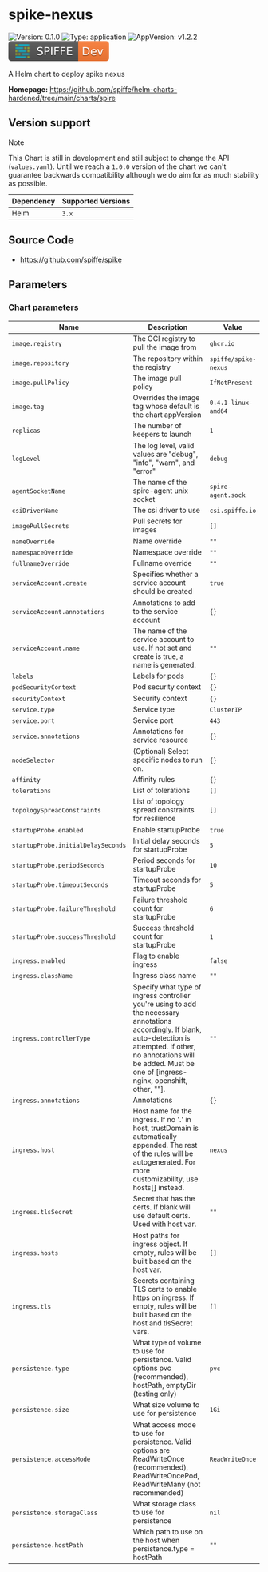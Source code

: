 # spike-nexus

![Version: 0.1.0](https://img.shields.io/badge/Version-0.1.0-informational?style=flat-square) ![Type: application](https://img.shields.io/badge/Type-application-informational?style=flat-square) ![AppVersion: v1.2.2](https://img.shields.io/badge/AppVersion-v1.2.2-informational?style=flat-square)
[![Development Phase](https://github.com/spiffe/spiffe/blob/main/.img/maturity/dev.svg)](https://github.com/spiffe/spiffe/blob/main/MATURITY.md#development)

A Helm chart to deploy spike nexus

**Homepage:** <https://github.com/spiffe/helm-charts-hardened/tree/main/charts/spire>

## Version support

> [!Note]
> This Chart is still in development and still subject to change the API (`values.yaml`).
> Until we reach a `1.0.0` version of the chart we can't guarantee backwards compatibility although
> we do aim for as much stability as possible.

| Dependency | Supported Versions |
|:-----------|:-------------------|
| Helm       | `3.x`              |

## Source Code

* <https://github.com/spiffe/spike>

<!-- The parameters section is generated using helm-docs.sh and should not be edited by hand. -->

## Parameters

### Chart parameters

| Name                               | Description                                                                                                                                                                                                                             | Value                |
| ---------------------------------- | --------------------------------------------------------------------------------------------------------------------------------------------------------------------------------------------------------------------------------------- | -------------------- |
| `image.registry`                   | The OCI registry to pull the image from                                                                                                                                                                                                 | `ghcr.io`            |
| `image.repository`                 | The repository within the registry                                                                                                                                                                                                      | `spiffe/spike-nexus` |
| `image.pullPolicy`                 | The image pull policy                                                                                                                                                                                                                   | `IfNotPresent`       |
| `image.tag`                        | Overrides the image tag whose default is the chart appVersion                                                                                                                                                                           | `0.4.1-linux-amd64`  |
| `replicas`                         | The number of keepers to launch                                                                                                                                                                                                         | `1`                  |
| `logLevel`                         | The log level, valid values are "debug", "info", "warn", and "error"                                                                                                                                                                    | `debug`              |
| `agentSocketName`                  | The name of the spire-agent unix socket                                                                                                                                                                                                 | `spire-agent.sock`   |
| `csiDriverName`                    | The csi driver to use                                                                                                                                                                                                                   | `csi.spiffe.io`      |
| `imagePullSecrets`                 | Pull secrets for images                                                                                                                                                                                                                 | `[]`                 |
| `nameOverride`                     | Name override                                                                                                                                                                                                                           | `""`                 |
| `namespaceOverride`                | Namespace override                                                                                                                                                                                                                      | `""`                 |
| `fullnameOverride`                 | Fullname override                                                                                                                                                                                                                       | `""`                 |
| `serviceAccount.create`            | Specifies whether a service account should be created                                                                                                                                                                                   | `true`               |
| `serviceAccount.annotations`       | Annotations to add to the service account                                                                                                                                                                                               | `{}`                 |
| `serviceAccount.name`              | The name of the service account to use. If not set and create is true, a name is generated.                                                                                                                                             | `""`                 |
| `labels`                           | Labels for pods                                                                                                                                                                                                                         | `{}`                 |
| `podSecurityContext`               | Pod security context                                                                                                                                                                                                                    | `{}`                 |
| `securityContext`                  | Security context                                                                                                                                                                                                                        | `{}`                 |
| `service.type`                     | Service type                                                                                                                                                                                                                            | `ClusterIP`          |
| `service.port`                     | Service port                                                                                                                                                                                                                            | `443`                |
| `service.annotations`              | Annotations for service resource                                                                                                                                                                                                        | `{}`                 |
| `nodeSelector`                     | (Optional) Select specific nodes to run on.                                                                                                                                                                                             | `{}`                 |
| `affinity`                         | Affinity rules                                                                                                                                                                                                                          | `{}`                 |
| `tolerations`                      | List of tolerations                                                                                                                                                                                                                     | `[]`                 |
| `topologySpreadConstraints`        | List of topology spread constraints for resilience                                                                                                                                                                                      | `[]`                 |
| `startupProbe.enabled`             | Enable startupProbe                                                                                                                                                                                                                     | `true`               |
| `startupProbe.initialDelaySeconds` | Initial delay seconds for startupProbe                                                                                                                                                                                                  | `5`                  |
| `startupProbe.periodSeconds`       | Period seconds for startupProbe                                                                                                                                                                                                         | `10`                 |
| `startupProbe.timeoutSeconds`      | Timeout seconds for startupProbe                                                                                                                                                                                                        | `5`                  |
| `startupProbe.failureThreshold`    | Failure threshold count for startupProbe                                                                                                                                                                                                | `6`                  |
| `startupProbe.successThreshold`    | Success threshold count for startupProbe                                                                                                                                                                                                | `1`                  |
| `ingress.enabled`                  | Flag to enable ingress                                                                                                                                                                                                                  | `false`              |
| `ingress.className`                | Ingress class name                                                                                                                                                                                                                      | `""`                 |
| `ingress.controllerType`           | Specify what type of ingress controller you're using to add the necessary annotations accordingly. If blank, auto-detection is attempted. If other, no annotations will be added. Must be one of [ingress-nginx, openshift, other, ""]. | `""`                 |
| `ingress.annotations`              | Annotations                                                                                                                                                                                                                             | `{}`                 |
| `ingress.host`                     | Host name for the ingress. If no '.' in host, trustDomain is automatically appended. The rest of the rules will be autogenerated. For more customizability, use hosts[] instead.                                                        | `nexus`              |
| `ingress.tlsSecret`                | Secret that has the certs. If blank will use default certs. Used with host var.                                                                                                                                                         | `""`                 |
| `ingress.hosts`                    | Host paths for ingress object. If empty, rules will be built based on the host var.                                                                                                                                                     | `[]`                 |
| `ingress.tls`                      | Secrets containing TLS certs to enable https on ingress. If empty, rules will be built based on the host and tlsSecret vars.                                                                                                            | `[]`                 |
| `persistence.type`                 | What type of volume to use for persistence. Valid options pvc (recommended), hostPath, emptyDir (testing only)                                                                                                                          | `pvc`                |
| `persistence.size`                 | What size volume to use for persistence                                                                                                                                                                                                 | `1Gi`                |
| `persistence.accessMode`           | What access mode to use for persistence. Valid options are ReadWriteOnce (recommended), ReadWriteOncePod, ReadWriteMany (not recommended)                                                                                               | `ReadWriteOnce`      |
| `persistence.storageClass`         | What storage class to use for persistence                                                                                                                                                                                               | `nil`                |
| `persistence.hostPath`             | Which path to use on the host when persistence.type = hostPath                                                                                                                                                                          | `""`                 |
